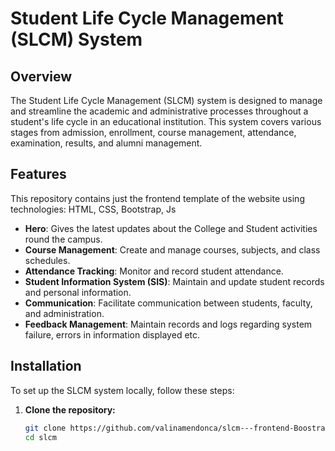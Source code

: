 # Student Life Cycle Management (SLCM) System

## Overview
The Student Life Cycle Management (SLCM) system is designed to manage and streamline the academic and administrative processes throughout a student's life cycle in an educational institution. This system covers various stages from admission, enrollment, course management, attendance, examination, results, and alumni management.

## Features
This repository contains just the frontend template of the website using technologies: HTML, CSS, Bootstrap, Js
- **Hero**: Gives the latest updates about the College and Student activities round the campus.
- **Course Management**: Create and manage courses, subjects, and class schedules.
- **Attendance Tracking**: Monitor and record student attendance.
- **Student Information System (SIS)**: Maintain and update student records and personal information.
- **Communication**: Facilitate communication between students, faculty, and administration.
- **Feedback Management**: Maintain records and logs regarding system failure, errors in information displayed etc.

## Installation
To set up the SLCM system locally, follow these steps:

1. **Clone the repository:**
   ```sh
   git clone https://github.com/valinamendonca/slcm---frontend-Boostrap.git
   cd slcm
